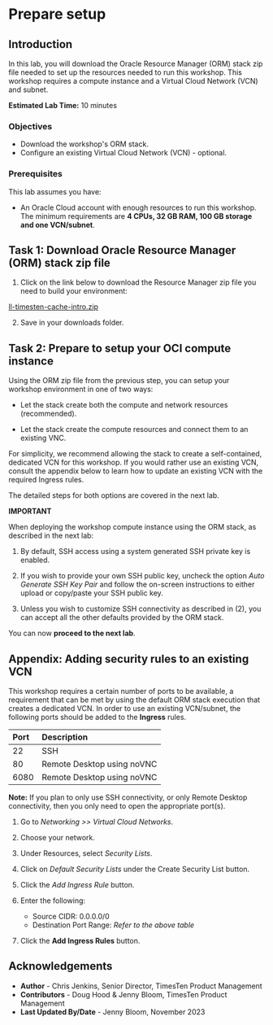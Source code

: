 # Prepare setup

## Introduction

In this lab, you will download the Oracle Resource Manager (ORM) stack zip file needed to set up the resources needed to run this workshop. This workshop requires a compute instance and a Virtual Cloud Network (VCN) and subnet.

**Estimated Lab Time:** 10 minutes

### Objectives

-   Download the workshop's ORM stack.
-   Configure an existing Virtual Cloud Network (VCN) - optional.

### Prerequisites

This lab assumes you have:

- An Oracle Cloud account with enough resources to run this workshop. The minimum requirements are **4 CPUs, 32 GB RAM, 100 GB storage and one VCN/subnet**.

## Task 1: Download Oracle Resource Manager (ORM) stack zip file

1.  Click on the link below to download the Resource Manager zip file you need to build your environment:

 [ll-timesten-cache-intro.zip](https://c4u04.objectstorage.us-ashburn-1.oci.customer-oci.com/p/EcTjWk2IuZPZeNnD_fYMcgUhdNDIDA6rt9gaFj_WZMiL7VvxPBNMY60837hu5hga/n/c4u04/b/livelabsfiles/o/data-management-library-files/ll-timesten-cache-intro.zip)

2.  Save in your downloads folder.



## Task 2: Prepare to setup your OCI compute instance

Using the ORM zip file from the previous step, you can setup your workshop environment in one of two ways:

- Let the stack create both the compute and network resources (recommended).

- Let the stack create the compute resources and connect them to an existing VNC.

For simplicity, we recommend allowing the stack to create a self-contained, dedicated VCN for this workshop. If you would rather use an existing VCN, consult the appendix below to learn how to update an existing VCN with the required Ingress rules.

The detailed steps for both options are covered in the next lab.

**IMPORTANT**

When deploying the workshop compute instance using the ORM stack, as described in the next lab:

1. By default, SSH access using a system generated SSH private key is enabled.

2. If you wish to provide your own SSH public key, uncheck the option *Auto Generate SSH Key Pair* and follow the on-screen instructions to either upload or copy/paste your SSH public key.  

3. Unless you wish to customize SSH connectivity as described in (2), you can accept all the other defaults provided by the ORM stack.

You can now **proceed to the next lab**.

## Appendix: Adding security rules to an existing VCN

This workshop requires a certain number of ports to be available, a requirement that can be met by using the default ORM stack execution that creates a dedicated VCN. In order to use an existing VCN/subnet, the following ports should be added to the **Ingress** rules.

| Port | Description                |
| :--- | :------------------------- |
| 22   | SSH                        |
| 80   | Remote Desktop using noVNC |
| 6080 | Remote Desktop using noVNC |

**Note:** If you plan to only use SSH connectivity, or only Remote Desktop connectivity, then you only need to open the appropriate port(s).


1.  Go to *Networking >> Virtual Cloud Networks*.

2.  Choose your network.

3.  Under Resources, select *Security Lists*.

4.  Click on *Default Security Lists* under the Create Security List button.

5.  Click the *Add Ingress Rule* button.

6.  Enter the following:
    - Source CIDR: 0.0.0.0/0
    - Destination Port Range: *Refer to the above table*

7.  Click the **Add Ingress Rules** button.

## Acknowledgements

* **Author** - Chris Jenkins, Senior Director, TimesTen Product Management
* **Contributors** -  Doug Hood & Jenny Bloom, TimesTen Product Management
* **Last Updated By/Date** - Jenny Bloom, November 2023
